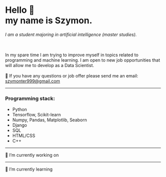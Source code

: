 # Hello :wave: </br>my name is Szymon.
###### I am a student majoring in artificial intelligence (master studies).
</br>
In my spare time I am trying to improve myself in topics related to programming and machine learning. I am open to new job opportunities that will allow me to develop as a Data Scientist.
</br>
</br>
💬 If you have any questions or job offer please send me an email: <a href="mailto:szymonter999@gmail.com">szymonter999@gmail.com</a>

<hr>

###  Programming stack: 
- Python
- Tensorflow, Scikit-learn
- Numpy, Pandas, Matplotlib, Seaborn
- Django
- SQL
- HTML/CSS
- C++

<hr>


🔭 I’m currently working on

<hr>

🌱 I’m currently learning
